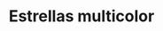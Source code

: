 ---
title: Estrellas multicolor
date: 
draft: false

# descripcion
description : Pulsera de plata 925

materials: Plata 925

color: Rosa, Amarillo y Celeste

dimensions: 20cm largo

code: 03-09-0566

type: "Pulseras"

categories: []

price: $4.410,00

price_eftvo: $3.750,00

# Images
# first image will be shown in the product page
images:
  # - image: "images/path_to_image"
  # La ubicacion de las imagenes es imagenes/Pulseras/Pulseras.Plata/03-09-0566-estrellas-multicolor
  - image: "./images/pulseras/plata/03-09-0566.JPG"
---